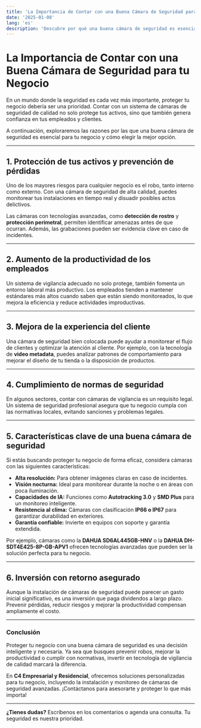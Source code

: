 ```yaml
---
title: 'La Importancia de Contar con una Buena Cámara de Seguridad para tu Negocio'
date: '2025-01-08'
lang: 'es'
description: 'Descubre por qué una buena cámara de seguridad es esencial para proteger tu negocio y cómo elegir la mejor opción para tus necesidades.'
---
```


# La Importancia de Contar con una Buena Cámara de Seguridad para tu Negocio

En un mundo donde la seguridad es cada vez más importante, proteger tu negocio debería ser una prioridad. Contar con un sistema de cámaras de seguridad de calidad no solo protege tus activos, sino que también genera confianza en tus empleados y clientes.  

A continuación, exploraremos las razones por las que una buena cámara de seguridad es esencial para tu negocio y cómo elegir la mejor opción.

---

## **1. Protección de tus activos y prevención de pérdidas**

Uno de los mayores riesgos para cualquier negocio es el robo, tanto interno como externo. Con una cámara de seguridad de alta calidad, puedes monitorear tus instalaciones en tiempo real y disuadir posibles actos delictivos.  

Las cámaras con tecnologías avanzadas, como **detección de rostro** y **protección perimetral**, permiten identificar amenazas antes de que ocurran. Además, las grabaciones pueden ser evidencia clave en caso de incidentes.

---

## **2. Aumento de la productividad de los empleados**

Un sistema de vigilancia adecuado no solo protege, también fomenta un entorno laboral más productivo. Los empleados tienden a mantener estándares más altos cuando saben que están siendo monitoreados, lo que mejora la eficiencia y reduce actividades improductivas.

---

## **3. Mejora de la experiencia del cliente**

Una cámara de seguridad bien colocada puede ayudar a monitorear el flujo de clientes y optimizar la atención al cliente. Por ejemplo, con la tecnología de **video metadata**, puedes analizar patrones de comportamiento para mejorar el diseño de tu tienda o la disposición de productos.

---

## **4. Cumplimiento de normas de seguridad**

En algunos sectores, contar con cámaras de vigilancia es un requisito legal. Un sistema de seguridad profesional asegura que tu negocio cumpla con las normativas locales, evitando sanciones y problemas legales.

---

## **5. Características clave de una buena cámara de seguridad**

Si estás buscando proteger tu negocio de forma eficaz, considera cámaras con las siguientes características:  

- **Alta resolución:** Para obtener imágenes claras en caso de incidentes.  
- **Visión nocturna:** Ideal para monitorear durante la noche o en áreas con poca iluminación.  
- **Capacidades de IA:** Funciones como **Autotracking 3.0** y **SMD Plus** para un monitoreo inteligente.  
- **Resistencia al clima:** Cámaras con clasificación **IP66 o IP67** para garantizar durabilidad en exteriores.  
- **Garantía confiable:** Invierte en equipos con soporte y garantía extendida.  

Por ejemplo, cámaras como la **DAHUA SD6AL445GB-HNV** o la **DAHUA DH-SDT4E425-8P-GB-APV1** ofrecen tecnologías avanzadas que pueden ser la solución perfecta para tu negocio.

---

## **6. Inversión con retorno asegurado**

Aunque la instalación de cámaras de seguridad puede parecer un gasto inicial significativo, es una inversión que paga dividendos a largo plazo. Prevenir pérdidas, reducir riesgos y mejorar la productividad compensan ampliamente el costo.

---

### **Conclusión**

Proteger tu negocio con una buena cámara de seguridad es una decisión inteligente y necesaria. Ya sea que busques prevenir robos, mejorar la productividad o cumplir con normativas, invertir en tecnología de vigilancia de calidad marcará la diferencia.  

En **C4 Empresarial y Residencial**, ofrecemos soluciones personalizadas para tu negocio, incluyendo la instalación y monitoreo de cámaras de seguridad avanzadas. ¡Contáctanos para asesorarte y proteger lo que más importa!

---

**¿Tienes dudas?** Escríbenos en los comentarios o agenda una consulta. Tu seguridad es nuestra prioridad.
